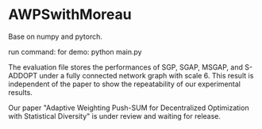 # AWPSwithMoreau
Base on numpy and pytorch.

run command:
for demo: python main.py

The evaluation file stores the performances of SGP, SGAP, MSGAP, and S-ADDOPT under a fully connected network graph with scale 6. This result is independent of the paper to show the repeatability of our experimental results.

Our paper "Adaptive Weighting Push-SUM for Decentralized Optimization with Statistical Diversity" is under review and waiting for release.
